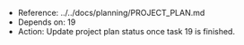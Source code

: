 - Reference: ../../docs/planning/PROJECT_PLAN.md
- Depends on: 19
- Action: Update project plan status once task 19 is finished.
